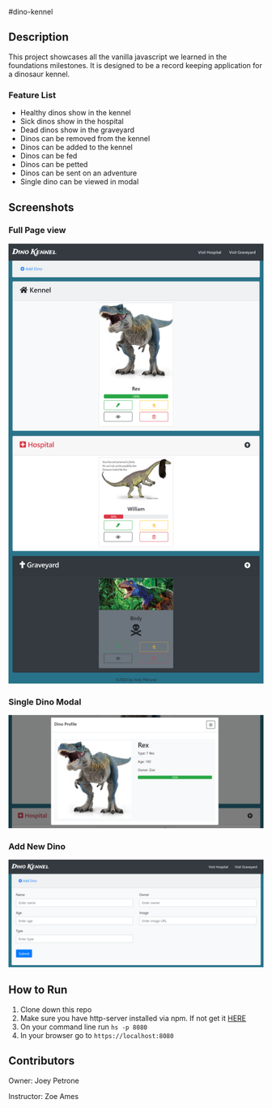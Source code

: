 #dino-kennel

## Description 
This project showcases all the vanilla javascript we learned in the foundations milestones. It is designed to be a record keeping application for a dinosaur kennel.

### Feature List
* Healthy dinos show in the kennel
* Sick dinos show in the hospital
* Dead dinos show in the graveyard
* Dinos can be removed from the kennel
* Dinos can be added to the kennel
* Dinos can be fed
* Dinos can be petted
* Dinos can be sent on an adventure
* Single dino can be viewed in modal

## Screenshots
### Full Page view
![Main Screen](./screenshots/Dino-Kennel-full-page.png)

### Single Dino Modal
![Main Screen](./screenshots/Dino-Kennel-modal.png)

### Add New Dino
![Main Screen](./screenshots/Dino-Kennel-add-new.png)

## How to Run
1. Clone down this repo
2. Make sure you have http-server installed via npm. If not get it
[HERE](https://www.npmjs.com/package/http-server)
3. On your command line run `hs -p 8080`
4. In your browser go to `https://localhost:8080`

## Contributors
Owner: Joey Petrone

Instructor: Zoe Ames